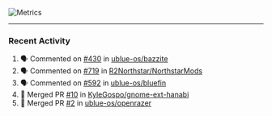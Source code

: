 ![Metrics](https://metrics.lecoq.io/KyleGospo?template=classic&base=header%2C%20activity%2C%20community%2C%20repositories%2C%20metadata&base.indepth=false&base.hireable=false&base.skip=false&config.timezone=America%2FLos_Angeles)

---
### Recent Activity
<!--START_SECTION:activity-->
1. 🗣 Commented on [#430](https://github.com/ublue-os/bazzite/issues/430#issuecomment-1763174099) in [ublue-os/bazzite](https://github.com/ublue-os/bazzite)
2. 🗣 Commented on [#719](https://github.com/R2Northstar/NorthstarMods/pull/719#issuecomment-1763170648) in [R2Northstar/NorthstarMods](https://github.com/R2Northstar/NorthstarMods)
3. 🗣 Commented on [#592](https://github.com/ublue-os/bluefin/issues/592#issuecomment-1763119139) in [ublue-os/bluefin](https://github.com/ublue-os/bluefin)
4. 🎉 Merged PR [#10](https://github.com/KyleGospo/gnome-ext-hanabi/pull/10) in [KyleGospo/gnome-ext-hanabi](https://github.com/KyleGospo/gnome-ext-hanabi)
5. 🎉 Merged PR [#2](https://github.com/ublue-os/openrazer/pull/2) in [ublue-os/openrazer](https://github.com/ublue-os/openrazer)
<!--END_SECTION:activity-->
